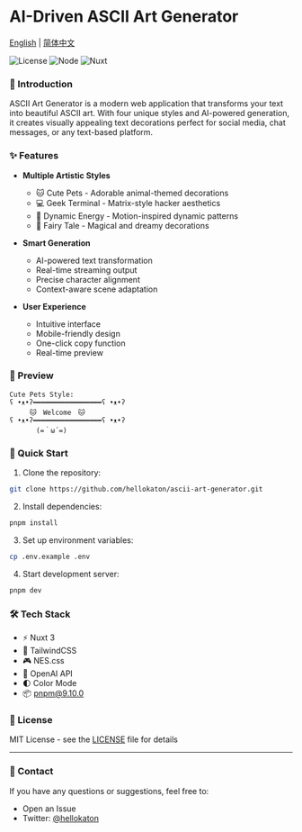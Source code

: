 # AI-Driven ASCII Art Generator

[English](README.md) | [简体中文](README_zh.md)

![License](https://img.shields.io/badge/license-MIT-blue.svg)
![Node](https://img.shields.io/badge/node-%3E%3D18.0.0-brightgreen.svg)
![Nuxt](https://img.shields.io/badge/nuxt-3.x-00DC82.svg)

### 🎨 Introduction

ASCII Art Generator is a modern web application that transforms your text into beautiful ASCII art. With four unique styles and AI-powered generation, it creates visually appealing text decorations perfect for social media, chat messages, or any text-based platform.

### ✨ Features

- **Multiple Artistic Styles**

  - 🐱 Cute Pets - Adorable animal-themed decorations
  - 💻 Geek Terminal - Matrix-style hacker aesthetics
  - 🏃 Dynamic Energy - Motion-inspired dynamic patterns
  - 🌟 Fairy Tale - Magical and dreamy decorations

- **Smart Generation**

  - AI-powered text transformation
  - Real-time streaming output
  - Precise character alignment
  - Context-aware scene adaptation

- **User Experience**
  - Intuitive interface
  - Mobile-friendly design
  - One-click copy function
  - Real-time preview


### 🌟 Preview

```
Cute Pets Style:
ʕ •ᴥ•ʔ━━━━━━━━━━━━━━━━━ʕ •ᴥ•ʔ
　　　🐱　Welcome　🐱　　　　
ʕ •ᴥ•ʔ━━━━━━━━━━━━━━━━━ʕ •ᴥ•ʔ
　　　　(=｀ω´=)　　　　　　　
```

### 🚀 Quick Start

1. Clone the repository:

```bash
git clone https://github.com/hellokaton/ascii-art-generator.git
```

2. Install dependencies:

```bash
pnpm install
```

3. Set up environment variables:

```bash
cp .env.example .env
```

4. Start development server:

```bash
pnpm dev
```

### 🛠️ Tech Stack

- ⚡ Nuxt 3
- 🎨 TailwindCSS
- 🎮 NES.css
- 🤖 OpenAI API
- 🌓 Color Mode
- 📦 pnpm@9.10.0

### 📝 License

MIT License - see the [LICENSE](LICENSE) file for details

---

### 📮 Contact

If you have any questions or suggestions, feel free to:

- Open an Issue
- Twitter: [@hellokaton](https://x.com/hellokaton)
